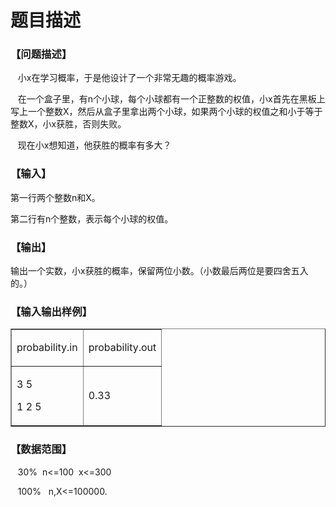 # 题目描述


<h3>
【问题描述】
</h3>
<p>
   小x在学习概率，于是他设计了一个非常无趣的概率游戏。
</p>
<p>
   在一个盒子里，有n个小球，每个小球都有一个正整数的权值，小x首先在黑板上写上一个整数X，然后从盒子里拿出两个小球，如果两个小球的权值之和小于等于整数X，小x获胜，否则失败。
</p>
<p>
   现在小x想知道，他获胜的概率有多大？
</p>
<h3>
【输入】
</h3>
<p>
第一行两个整数n和X。
</p>
<p>
第二行有n个整数，表示每个小球的权值。
</p>
<h3>
【输出】
</h3>
<p>
输出一个实数，小x获胜的概率，保留两位小数。（小数最后两位是要四舍五入的。）
</p>
<h3>
【输入输出样例】
</h3>
<table border="1">
<tbody>
<tr>
<td>
<p>
probability.in
</p>
</td>
<td>
<p>
probability.out
</p>
</td>
</tr>
<tr>
<td>
<p>
3 5
</p>
<p>
1 2 5
</p>
</td>
<td>
<p>
0.33
</p>
</td>
</tr>
</tbody>
</table>
<h3>
【数据范围】
</h3>
<p>
   30% 
n&lt;=100  x&lt;=300
</p>
<p>
   100%  
n,X&lt;=100000.
</p>
<p>
 
</p>
